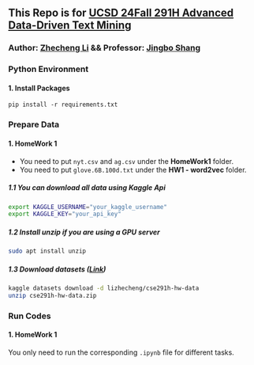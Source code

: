 ## This Repo is for [UCSD 24Fall 291H Advanced Data-Driven Text Mining](https://shangjingbo1226.github.io/teaching/2024-fall-CSE291-DSC253-TM)
### Author: [Zhecheng Li](https://github.com/Lizhecheng02) && Professor: [Jingbo Shang](https://shangjingbo1226.github.io/)

### Python Environment

#### 1. Install Packages

```b
pip install -r requirements.txt
```

### Prepare Data
#### 1. HomeWork 1

- You need to put ``nyt.csv`` and ``ag.csv`` under the **HomeWork1** folder.
- You need to put ``glove.6B.100d.txt`` under the **HW1 - word2vec** folder.

##### 1.1 You can download all data using Kaggle Api

```bash
export KAGGLE_USERNAME="your_kaggle_username"
export KAGGLE_KEY="your_api_key"
```

##### 1.2 Install unzip if you are using a GPU server

```bash
sudo apt install unzip
```

##### 1.3 Download datasets ([Link](https://kaggle.com/datasets/c4ada776d9cc4c0af88e420adf09b106c2ef1beb220e12c15c9ad1b9bc4917cb))

```bash
kaggle datasets download -d lizhecheng/cse291h-hw-data
unzip cse291h-hw-data.zip
```

### Run Codes
#### 1. HomeWork 1

You only need to run the corresponding ``.ipynb`` file for different tasks.
